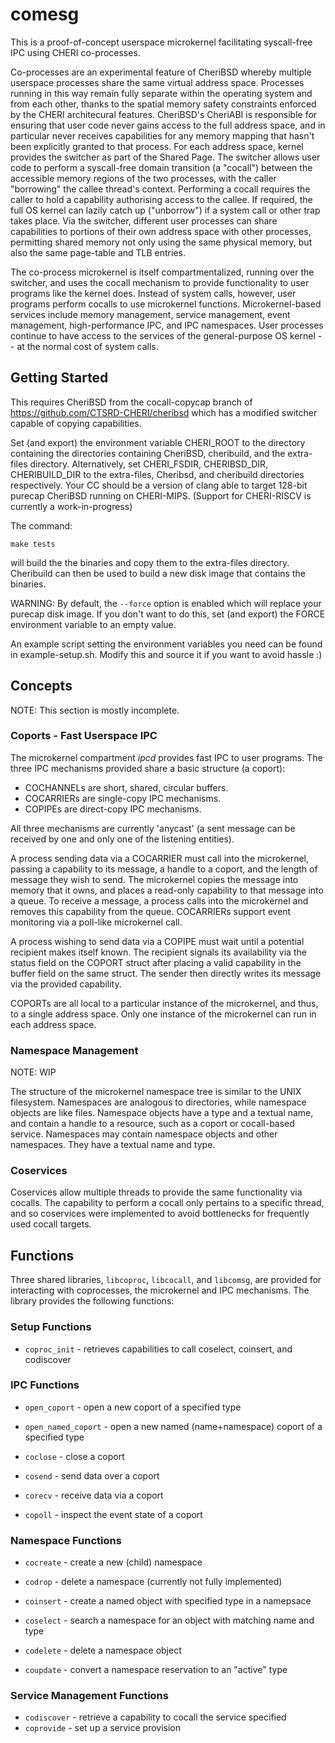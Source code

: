 # comesg

This is a proof-of-concept userspace microkernel facilitating syscall-free IPC using CHERI co-processes.

Co-processes are an experimental feature of CheriBSD whereby multiple userspace processes share the same virtual address space. Processes running in this way remain fully separate within the operating system and from each other, thanks to the spatial memory safety constraints enforced by the CHERI architecural features. CheriBSD's CheriABI is responsible for ensuring that user code never gains access to the full address space, and in particular never receives capabilities for any memory mapping that hasn't been explicitly granted to that process.  For each address space, kernel provides the switcher as part of the Shared Page. The switcher allows user code to perform a syscall-free domain transition (a "cocall") between the accessible memory regions of the two processes, with the caller "borrowing" the callee thread's context. Performing a cocall requires the caller to hold a capability authorising access to the callee. If required, the full OS kernel can lazily catch up ("unborrow") if a system call or other trap takes place. Via the switcher, different user processes can share capabilities to portions of their own address space with other processes, permitting shared memory not only using the same physical memory, but also the same page-table and TLB entries.

The co-process microkernel is itself compartmentalized, running over the switcher, and uses the cocall mechanism to provide functionality to user programs like the kernel does.  Instead of system calls, however, user programs perform cocalls to use microkernel functions.  Microkernel-based services include memory management, service management, event management, high-performance IPC, and IPC namespaces.  User processes continue to have access to the services of the general-purpose OS kernel -- at the normal cost of system calls.

## Getting Started

This requires CheriBSD from the cocall-copycap branch of https://github.com/CTSRD-CHERI/cheribsd which has a modified switcher capable of copying capabilities.

Set (and export) the environment variable CHERI_ROOT to the directory containing the directories containing CheriBSD, cheribuild, and the extra-files directory. Alternatively, set CHERI_FSDIR, CHERIBSD_DIR, CHERIBUILD_DIR to the extra-files, Cheribsd, and cheribuild directories respectively. Your CC should be a version of clang able to target 128-bit purecap CheriBSD running on CHERI-MIPS. (Support for CHERI-RISCV is currently a work-in-progress)

The command: 

`make tests`

will build the the binaries and copy them to the extra-files directory. Cheribuild can then be used to build a new disk image that contains the binaries. 

WARNING: By default, the `--force` option is enabled which will replace your purecap disk image. If you don't want to do this, set (and export) the FORCE environment variable to an empty value.

An example script setting the environment variables you need can be found in example-setup.sh. Modify this and source it if you want to avoid hassle :)

## Concepts

NOTE: This section is mostly incomplete.

### Coports - Fast Userspace IPC

The microkernel compartment *ipcd* provides fast IPC to user programs. The three IPC mechanisms provided share a basic structure (a coport):

- COCHANNELs are short, shared, circular buffers.
- COCARRIERs are single-copy IPC mechanisms.
- COPIPEs are direct-copy IPC mechanisms.

All three mechanisms are currently 'anycast' (a sent message can be received by one and only one of the listening entities). 

A process sending data via a COCARRIER must call into the microkernel, passing a capability to its message, a handle to a coport, and the length of message they wish to send. The microkernel copies the message into memory that it owns, and places a read-only capability to that message into a queue. To receive a message, a process calls into the microkernel and removes this capability from the queue. COCARRIERs support event monitoring via a poll-like microkernel call.

A process wishing to send data via a COPIPE must wait until a potential recipient makes itself known. The recipient signals its availability via the status field on the COPORT struct after placing a valid capability in the buffer field on the same struct. The sender then directly writes its message via the provided capability.

COPORTs are all local to a particular instance of the microkernel, and thus, to a single address space. Only one instance of the microkernel can run in each address space. 

### Namespace Management

NOTE: WIP

The structure of the microkernel namespace tree is similar to the UNIX filesystem. Namespaces are analogous to directories, while namespace objects are like files. Namespace objects have a type and a textual name, and contain a handle to a resource, such as a coport or cocall-based service. Namespaces may contain namespace objects and other namespaces. They have a textual name and type.

### Coservices

Coservices allow multiple threads to provide the same functionality via cocalls. The capability to perform a cocall only pertains to a specific thread, and so coservices were implemented to avoid bottlenecks for frequently used cocall targets. 

## Functions

Three shared libraries, `libcoproc`, `libcocall`, and `libcomsg`, are provided for interacting with coprocesses, the microkernel and IPC mechanisms. The library provides the following functions:

### Setup Functions

+ `coproc_init` - retrieves capabilities to call coselect, coinsert, and codiscover

### IPC Functions

+ `open_coport` - open a new coport of a specified type
+ `open_named_coport` - open a new named (name+namespace) coport of a specified type
+ `coclose` - close a coport

+ `cosend` - send data over a coport
+ `corecv` - receive data via a coport
+ `copoll` - inspect the event state of a coport

### Namespace Functions

+ `cocreate` - create a new (child) namespace
+ `codrop` - delete a namespace (currently not fully implemented)

+ `coinsert` - create a named object with specified type in a namepsace
+ `coselect` - search a namespace for an object with matching name and type 
+ `codelete` - delete a namespace object
+ `coupdate` - convert a namespace reservation to an "active" type

### Service Management Functions

+ `codiscover` - retrieve a capability to cocall the service specified
+ `coprovide` - set up a service provision

